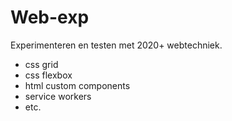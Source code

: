# Web-exp

Experimenteren en testen met 2020+ webtechniek.
* css grid
* css flexbox
* html custom components
* service workers
* etc.
